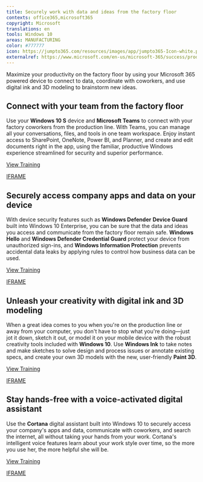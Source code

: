 ```yaml
---
title: Securely work with data and ideas from the factory floor
contexts: office365,microsoft365
copyright: Microsoft
translations: en
tools: Windows 10
areas: MANUFACTURING
color: #777777
icon: https://jumpto365.com/resources/images/app/jumpto365-Icon-white.png
externalref: https://www.microsoft.com/en-us/microsoft-365/success/productivitylibrary/securely-work-with-data-and-ideas-from-the-factory-floor
---
```

Maximize your productivity on the factory floor by using your Microsoft 365 powered device to connect to data, coordinate with coworkers, and use digital ink and 3D modeling to brainstorm new ideas.


## Connect with your team from the factory floor

Use your **Windows 10 S** device and **Microsoft Teams** to connect with your factory coworkers from the production line. With Teams, you can manage all your conversations, files, and tools in one team workspace. Enjoy instant access to SharePoint, OneNote, Power BI, and Planner, and create and edit documents right in the app, using the familiar, productive Windows experience streamlined for security and superior performance.

[View Training](https://support.office.com/article/Microsoft-Teams-Quick-Start-422bf3aa-9ae8-46f1-83a2-e65720e1a34d)

[IFRAME](https://www.microsoft.com/en-us/videoplayer/embed/RE1UzRR)

## Securely access company apps and data on your device

With device security features such as **Windows Defender** **Device Guard** built into Windows 10 Enterprise, you can be sure that the data and ideas you access and communicate from the factory floor remain safe. **Windows Hello** and **Windows Defender Credential Guard** protect your device from unauthorized sign-ins, and **Windows Information Protection** prevents accidental data leaks by applying rules to control how business data can be used.

[View Training](https://www.microsoft.com/itshowcase/Article/Content/938/Updates-in-Windows-10-improve-security-and-provide-better-data-protection)

[IFRAME](https://www.microsoft.com/en-us/videoplayer/embed/RE1UMS9)

## Unleash your creativity with digital ink and 3D modeling

When a great idea comes to you when you're on the production line or away from your computer, you don't have to stop what you're doing—just jot it down, sketch it out, or model it on your mobile device with the robust creativity tools included with **Windows 10**. Use **Windows Ink** to take notes and make sketches to solve design and process issues or annotate existing specs, and create your own 3D models with the new, user-friendly **Paint 3D**.

[View Training](https://support.microsoft.com/help/4014938)

[IFRAME](https://www.microsoft.com/en-us/videoplayer/embed/RE1UKgz)

## Stay hands-free with a voice-activated digital assistant

Use the **Cortana** digital assistant built into Windows 10 to securely access your company's apps and data, communicate with coworkers, and search the internet, all without taking your hands from your work. Cortana's intelligent voice features learn about your work style over time, so the more you use her, the more helpful she will be.

[View Training](https://blogs.windows.com/windowsexperience/2017/01/02/windows-10-tip-enable-hey-cortana-teach-cortana-recognize-voice/#gzs80GXMWDsvoKIr.97)

[IFRAME](https://www.microsoft.com/en-us/videoplayer/embed/RE1UEXH)

